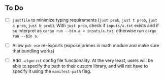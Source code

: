 ## To Do

- [ ] `justfile` to minimize typing requirements (`just prob`, `just t prob`, `just a prob`,
  `just b prob`). With `just prob`, check if `inputs/a.txt` exists and if so interpret as
  `cargo run --bin a < inputs/a.txt`, otherwise run `cargo run --bin a`.

- [ ] Allow `pub use` re-exports (expose primes in math module and make sure that bundling works)

- [ ] Add `.algorist` config file functionality. At the very least, users will be able to specify
  the path to their custom library, and will not have to specify it using the `manifest-path` flag.
